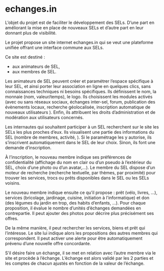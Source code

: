 echanges.in
===========

L’objet du projet est de faciliter le développement des SELs. D’une part en
améliorant la mise en place de nouveaux SELs et d’autre part en leur donnant
plus de visibilité.

Le projet propose un site internet echanges.in qui se veut une plateforme
unifiée offrant une interface commune aux SELs.

Ce site est destiné :
- aux animateurs de SEL,
- aux membres de SEL.

Les animateurs de SEL peuvent créer et paramétrer l’espace spécifique à leur
SEL, et ainsi porter leur association en ligne en quelques clics, sans
connaissances techniques ni besoins spécifiques. Ils définissent le nom,
la monnaie (nom, valeur/temps), le logo. Ils choisissent les modules activés
(avec ou sans réseaux sociaux, échanges inter-sel, forum, publication des
évènements locaux, recherche géolocalisée, inscription automatique de nouveaux
utilisateurs ). Enfin, ils attribuent les droits d’administration et de
modération aux utilisateurs concernés.

Les internautes qui souhaitent participer à un SEL recherchent sur le site les
SELs les plus proches d’eux. Ils visualisent une partie des informations du SEL
(nombre de membres, activité, ). Si le paramétrage les y autorise, ils
s’inscrivent automatiquement dans le SEL de leur choix. Sinon, ils font une
demande d’inscription.

À l’inscription, le nouveau membre indique ses préférences de confidentialité
(affichage du nom en clair ou d’un pseudo à l’extérieur du SEL, choix d’une
photo ou d’un avatar,…). Le membre du SEL dispose d’un moteur de recherche
(recherche textuelle, par thèmes, par proximité) pour trouver les services,
trocs ou prêts disponibles dans le SEL ou les SELs voisins.

Le nouveau membre indique ensuite ce qu’il propose : prêt (vélo, livres, …),
services (bricolage, jardinage, cuisine, initiation à l’informatique) et don
(des légumes du jardin en trop, des habits d’enfants, …). Pour chaque
proposition, il évalue le nombre d’unités d’échanges demandées en contrepartie.
Il peut ajouter des photos pour décrire plus précisément ses offres.

De la même manière, il peut rechercher les services, biens et prêt qui
l’intéresse. Le site lui indique alors les propositions des autres membres qui
correspondent. Il peut activer une alerte pour être automatiquement prévenu
d’une nouvelle offre concordante.

S’il désire faire un échange, il se met en relation avec l’autre membre via le
site et procède  à l’échange. L’échange est alors validé par les 2 parties et
les comptes de chacun ajustés en fonction de la valeur de l’échange.

